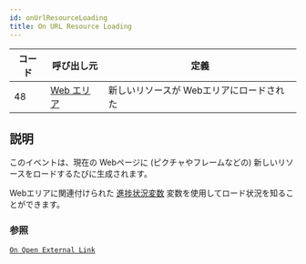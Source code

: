 ```yaml
---
id: onUrlResourceLoading
title: On URL Resource Loading
---
```


| コード | 呼び出し元                                      | 定義                     |
| --- | ------------------------------------------ | ---------------------- |
| 48  | [Web エリア](FormObjects/webArea_overview.md) | 新しいリソースが Webエリアにロードされた |

## 説明

このイベントは、現在の Webページに (ピクチャやフレームなどの)  新しいリソースをロードするたびに生成されます。

Webエリアに関連付けられた [進捗状況変数](FormObjects/properties_WebArea.md#進捗状況変数) 変数を使用してロード状況を知ることができます。

### 参照

[`On Open External Link`](onOpenExternalLink.md)
